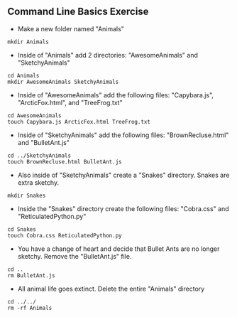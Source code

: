 ## Command Line Basics Exercise

* Make a new folder named "Animals"
```
mkdir Animals
```

* Inside of "Animals" add 2 directories: "AwesomeAnimals" and "SketchyAnimals"
```
cd Animals
mkdir AwesomeAnimals SketchyAnimals
```

* Inside of "AwesomeAnimals" add the following files: "Capybara.js", "ArcticFox.html", and "TreeFrog.txt"
```
cd AwesomeAnimals
touch Capybara.js ArcticFox.html TreeFrog.txt
```

* Inside of "SketchyAnimals" add the following files: "BrownRecluse.html" and "BulletAnt.js"
```
cd ../SketchyAnimals
touch BrownRecluse.html BulletAnt.js
```

* Also inside of "SketchyAnimals" create a "Snakes" directory.  Snakes are extra sketchy.
```
mkdir Snakes
```

* Inside the "Snakes" directory create the following files: "Cobra.css" and "ReticulatedPython.py"
```
cd Snakes
touch Cobra.css ReticulatedPython.py
```

* You have a change of heart and decide that Bullet Ants are no longer sketchy. Remove the "BulletAnt.js" file.
```
cd ..
rm BulletAnt.js
```

* All animal life goes extinct. Delete the entire "Animals" directory
```
cd ../../
rm -rf Animals
```